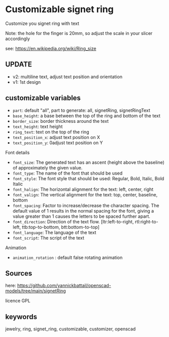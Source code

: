# Customizable signet ring

Customize you signet ring with text

Note: the hole for the finger is 20mm, so adjust the scale in your slicer accordingly

see: https://en.wikipedia.org/wiki/Ring_size

## UPDATE

- v2: multiline text, adjust text position and orientation
- v1: 1st design

## customizable variables

- `part`: default "all", part to generate: all, signetRing, signetRingText
- `base_height`: a base between the top of the ring and bottom of the text
- `border_size`: border thickness around the text
- `text_height`: text height
- `ring_text`: text on the top of the ring
- `text_position_x`: adjust text position on X
- `text_position_y`: 0adjust text position on Y

Font details

- `font_size`: The generated text has an ascent (height above the baseline) of approximately the given value.
- `font_type`: The name of the font that should be used
- `font_style`: The font style that should be used: Regular, Bold, Italic, Bold Italic
- `font_halign`: The horizontal alignment for the text: left, center, right
- `font_valign`: The vertical alignment for the text: top, center, baseline, bottom
- `font_spacing`: Factor to increase/decrease the character spacing. The default value of 1 results in the normal spacing for the font, giving a value greater than 1 causes the letters to be spaced further apart.
- `font_direction`: Direction of the text flow. [ltr:left-to-right, rtl:right-to-left, ttb:top-to-bottom, btt:bottom-to-top]
- `font_language`: The language of the text
- `font_script`: The script of the text

Animation
- `animation_rotation` : default false rotating animation

## Sources

here: https://github.com/yannickbattail/openscad-models/tree/main/signetRing

licence GPL

## keywords

jewelry, ring, signet_ring, customizable, customizer, openscad
